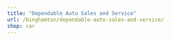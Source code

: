 ```yaml
---
title: "Dependable Auto Sales and Service"
url: /binghamton/dependable-auto-sales-and-service/
shop: car
---
```

